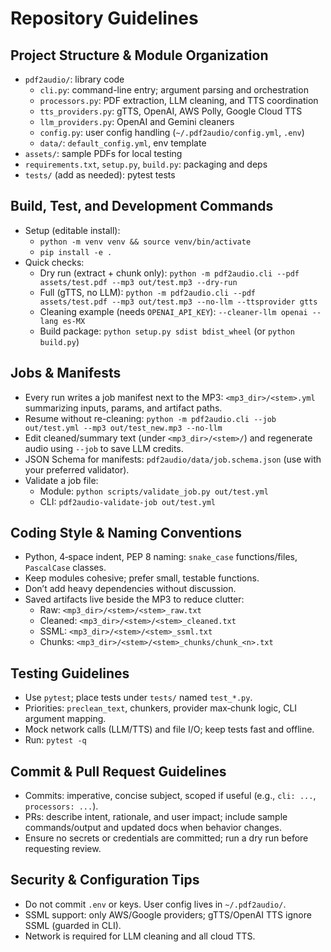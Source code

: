# Repository Guidelines

## Project Structure & Module Organization
- `pdf2audio/`: library code
  - `cli.py`: command-line entry; argument parsing and orchestration
  - `processors.py`: PDF extraction, LLM cleaning, and TTS coordination
  - `tts_providers.py`: gTTS, OpenAI, AWS Polly, Google Cloud TTS
  - `llm_providers.py`: OpenAI and Gemini cleaners
  - `config.py`: user config handling (`~/.pdf2audio/config.yml`, `.env`)
  - `data/`: `default_config.yml`, env template
- `assets/`: sample PDFs for local testing
- `requirements.txt`, `setup.py`, `build.py`: packaging and deps
- `tests/` (add as needed): pytest tests

## Build, Test, and Development Commands
- Setup (editable install):
  - `python -m venv venv && source venv/bin/activate`
  - `pip install -e .`
- Quick checks:
  - Dry run (extract + chunk only): `python -m pdf2audio.cli --pdf assets/test.pdf --mp3 out/test.mp3 --dry-run`
  - Full (gTTS, no LLM): `python -m pdf2audio.cli --pdf assets/test.pdf --mp3 out/test.mp3 --no-llm --ttsprovider gtts`
  - Cleaning example (needs `OPENAI_API_KEY`): `--cleaner-llm openai --lang es-MX`
  - Build package: `python setup.py sdist bdist_wheel` (or `python build.py`)

## Jobs & Manifests
- Every run writes a job manifest next to the MP3: `<mp3_dir>/<stem>.yml` summarizing inputs, params, and artifact paths.
- Resume without re-cleaning: `python -m pdf2audio.cli --job out/test.yml --mp3 out/test_new.mp3 --no-llm`
- Edit cleaned/summary text (under `<mp3_dir>/<stem>/`) and regenerate audio using `--job` to save LLM credits.
- JSON Schema for manifests: `pdf2audio/data/job.schema.json` (use with your preferred validator).
 - Validate a job file:
   - Module: `python scripts/validate_job.py out/test.yml`
   - CLI: `pdf2audio-validate-job out/test.yml`

## Coding Style & Naming Conventions
- Python, 4‑space indent, PEP 8 naming: `snake_case` functions/files, `PascalCase` classes.
- Keep modules cohesive; prefer small, testable functions.
- Don’t add heavy dependencies without discussion.
- Saved artifacts live beside the MP3 to reduce clutter:
  - Raw: `<mp3_dir>/<stem>/<stem>_raw.txt`
  - Cleaned: `<mp3_dir>/<stem>/<stem>_cleaned.txt`
  - SSML: `<mp3_dir>/<stem>/<stem>_ssml.txt`
  - Chunks: `<mp3_dir>/<stem>/<stem>_chunks/chunk_<n>.txt`

## Testing Guidelines
- Use `pytest`; place tests under `tests/` named `test_*.py`.
- Priorities: `preclean_text`, chunkers, provider max‑chunk logic, CLI argument mapping.
- Mock network calls (LLM/TTS) and file I/O; keep tests fast and offline.
- Run: `pytest -q`

## Commit & Pull Request Guidelines
- Commits: imperative, concise subject, scoped if useful (e.g., `cli: ...`, `processors: ...`).
- PRs: describe intent, rationale, and user impact; include sample commands/output and updated docs when behavior changes.
- Ensure no secrets or credentials are committed; run a dry run before requesting review.

## Security & Configuration Tips
- Do not commit `.env` or keys. User config lives in `~/.pdf2audio/`.
- SSML support: only AWS/Google providers; gTTS/OpenAI TTS ignore SSML (guarded in CLI).
- Network is required for LLM cleaning and all cloud TTS.
